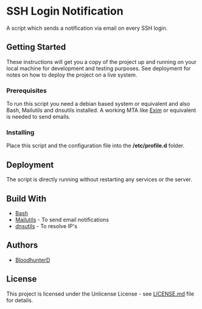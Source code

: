 # SSH Login Notification

A script which sends a notification via email on every SSH login.

## Getting Started

These instructions will get you a copy of the project up and running on your local machine for development and testing purposes. See deployment for notes on how to deploy the project on a live system.

### Prerequisites

To run this script you need a debian based system or equivalent and also Bash, Mailutils and dnsutils installed. A working MTA like [Exim](https://www.exim.org/) or equivalent is needed to send emails.

### Installing

Place this script and the configuration file into the **/etc/profile.d** folder.

## Deployment

The script is directly running without restarting any services or the server.

## Build With

* [Bash](https://wiki.ubuntuusers.de/Bash/)
* [Mailutils](https://mailutils.org/) - To send email notifications
* [dnsutils](https://packages.debian.org/de/buster/dnsutils) - To resolve IP's

## Authors

* [BloodhunterD](https://github.com/bloodhunterd)

## License

This project is licensed under the Unlicense License - see [LICENSE.md](https://github.com/bloodhunterd/ssh-login-notification/blob/master/LICENSE) file for details.
